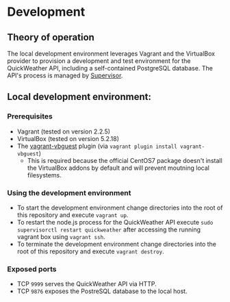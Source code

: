 # Development
## Theory of operation
The local development environment leverages Vagrant and the VirtualBox provider to provision a development and test environment for the QuickWeather API, including a self-contained PostgreSQL database. The API's process is managed by [Supervisor](http://supervisord.org/).
## Local development environment:
### Prerequisites
* Vagrant (tested on version 2.2.5)
* VirtualBox (tested on version 5.2.18)
* The [vagrant-vbguest](https://github.com/dotless-de/vagrant-vbguest) plugin (via `vagrant plugin install vagrant-vbguest`)
  * This is required because the official CentOS7 package doesn't install the VirtualBox addons by default and will prevent moutning local filesystems.
### Using the development environment
* To start the development environment change directories into the root of this repository and execute `vagrant up`.
* To restart the node.js process for the QuickWeather API execute `sudo supervisorctl restart quickweather` after accessing the running vagrant box using `vagrant ssh`.
* To terminate the development environment change directories into the root of this repository and execute `vagrant destroy`.
### Exposed ports
* TCP `9999` serves the QuickWeather API via HTTP.
* TCP `9876` exposes the PostreSQL database to the local host.
